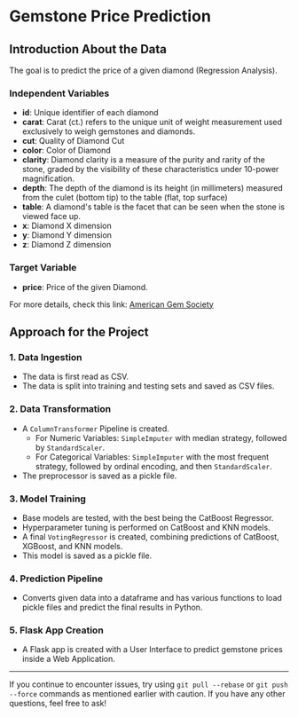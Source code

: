 # Gemstone Price Prediction

## Introduction About the Data
The goal is to predict the price of a given diamond (Regression Analysis).

### Independent Variables
- **id**: Unique identifier of each diamond
- **carat**: Carat (ct.) refers to the unique unit of weight measurement used exclusively to weigh gemstones and diamonds.
- **cut**: Quality of Diamond Cut
- **color**: Color of Diamond
- **clarity**: Diamond clarity is a measure of the purity and rarity of the stone, graded by the visibility of these characteristics under 10-power magnification.
- **depth**: The depth of the diamond is its height (in millimeters) measured from the culet (bottom tip) to the table (flat, top surface)
- **table**: A diamond's table is the facet that can be seen when the stone is viewed face up.
- **x**: Diamond X dimension
- **y**: Diamond Y dimension
- **z**: Diamond Z dimension

### Target Variable
- **price**: Price of the given Diamond.

For more details, check this link: [American Gem Society](https://www.americangemsociety.org)

## Approach for the Project

### 1. Data Ingestion
- The data is first read as CSV.
- The data is split into training and testing sets and saved as CSV files.

### 2. Data Transformation
- A `ColumnTransformer` Pipeline is created.
  - For Numeric Variables: `SimpleImputer` with median strategy, followed by `StandardScaler`.
  - For Categorical Variables: `SimpleImputer` with the most frequent strategy, followed by ordinal encoding, and then `StandardScaler`.
- The preprocessor is saved as a pickle file.

### 3. Model Training
- Base models are tested, with the best being the CatBoost Regressor.
- Hyperparameter tuning is performed on CatBoost and KNN models.
- A final `VotingRegressor` is created, combining predictions of CatBoost, XGBoost, and KNN models.
- This model is saved as a pickle file.

### 4. Prediction Pipeline
- Converts given data into a dataframe and has various functions to load pickle files and predict the final results in Python.

### 5. Flask App Creation
- A Flask app is created with a User Interface to predict gemstone prices inside a Web Application.

---

If you continue to encounter issues, try using `git pull --rebase` or `git push --force` commands as mentioned earlier with caution. If you have any other questions, feel free to ask!

